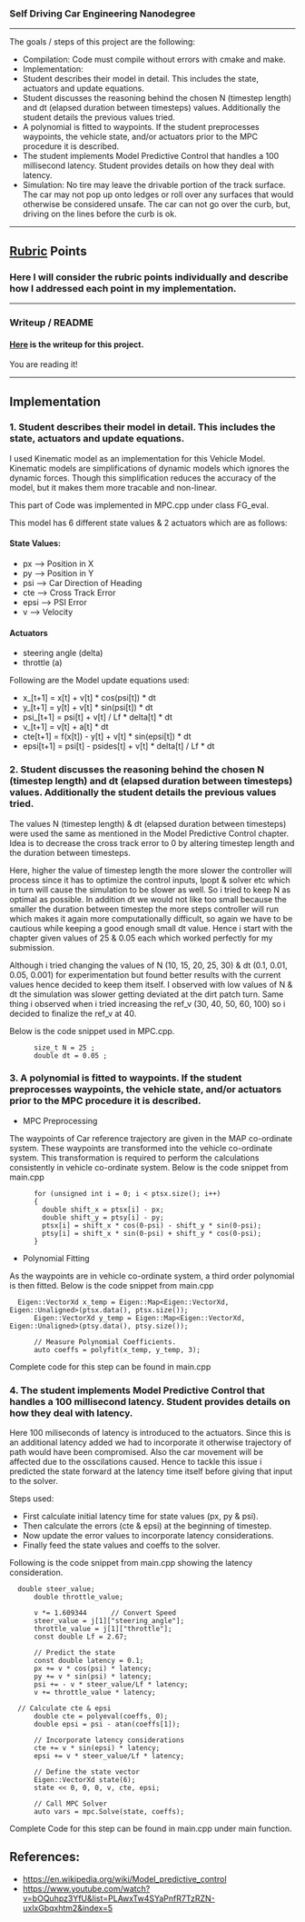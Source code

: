 ### Self Driving Car Engineering Nanodegree

---

The goals / steps of this project are the following:

* Compilation: Code must compile without errors with cmake and make.
* Implementation:
* Student describes their model in detail. This includes the state, actuators and update equations.
* Student discusses the reasoning behind the chosen N (timestep length) and dt (elapsed duration between timesteps) values. Additionally the student details the previous values tried.
* A polynomial is fitted to waypoints. If the student preprocesses waypoints, the vehicle state, and/or actuators prior to the MPC procedure it is described.
* The student implements Model Predictive Control that handles a 100 millisecond latency. Student provides details on how they deal with latency.
* Simulation: No tire may leave the drivable portion of the track surface. The car may not pop up onto ledges or roll over any surfaces that would otherwise be considered unsafe. The car can not go over the curb, but, driving on the lines before the curb is ok.

[//]: # (Image References)
[image1]: ./output/img_pid.png

---
## [Rubric](https://review.udacity.com/#!/rubrics/896/view) Points
### Here I will consider the rubric points individually and describe how I addressed each point in my implementation.

---
### Writeup / README

#### [Here](https://github.com/abhardwajnv/CarND-MPC-Project/blob/master/Reflections.md) is the writeup for this project.

You are reading it!

---

## Implementation

### 1. Student describes their model in detail. This includes the state, actuators and update equations.

I used Kinematic model as an implementation for this Vehicle Model. Kinematic models are simplifications of dynamic models which ignores the dynamic forces.
Though this simplification reduces the accuracy of the model, but it makes them more tracable and non-linear.

This part of Code was implemented in MPC.cpp under class FG_eval.

This model has 6 different state values & 2 actuators which are as follows:

#### State Values:

* px --> Position in X
* py --> Position in Y
* psi --> Car Direction of Heading
* cte --> Cross Track Error
* epsi --> PSI Error
* v --> Velocity

#### Actuators

* steering angle (delta)
* throttle (a)

Following are the Model update equations used:

* x_[t+1] = x[t] + v[t] * cos(psi[t]) * dt
* y_[t+1] = y[t] + v[t] * sin(psi[t]) * dt
* psi_[t+1] = psi[t] + v[t] / Lf * delta[t] * dt
* v_[t+1] = v[t] + a[t] * dt
* cte[t+1] = f(x[t]) - y[t] + v[t] * sin(epsi[t]) * dt
* epsi[t+1] = psi[t] - psides[t] + v[t] * delta[t] / Lf * dt

### 2. Student discusses the reasoning behind the chosen N (timestep length) and dt (elapsed duration between timesteps) values. Additionally the student details the previous values tried.

The values N (timestep length) & dt (elapsed duration between timesteps) were used the same as mentioned in the Model Predictive Control chapter.
Idea is to decrease the cross track error to 0 by altering timestep length and the duration between timesteps.

Here, higher the value of timestep length the more slower the controller will process since it has to optimize the control inputs, Ipopt & solver etc which in turn will cause the simulation to be slower as well. So i tried to keep N as optimal as possible.
In addition dt we would not like too small because the smaller the duration between timestep the more steps controller will run which makes it again more computationally difficult, so again we have to be cautious while keeping a good enough small dt value.
Hence i start with the chapter given values of 25 & 0.05 each which worked perfectly for my submission.

Although i tried changing the values of N (10, 15, 20, 25, 30) & dt (0.1, 0.01, 0.05, 0.001) for experimentation but found better results with the current values hence decided to keep them itself.
I observed with low values of N & dt the simulation was slower getting deviated at the dirt patch turn.
Same thing i observed when i tried increasing the ref_v (30, 40, 50, 60, 100) so i decided to finalize the ref_v at 40.

Below is the code snippet used in MPC.cpp.

          size_t N = 25 ;
          double dt = 0.05 ;
	
### 3. A polynomial is fitted to waypoints. If the student preprocesses waypoints, the vehicle state, and/or actuators prior to the MPC procedure it is described.

* MPC Preprocessing

The waypoints of Car reference trajectory are given in the MAP co-ordinate system. These waypoints are transformed into the vehicle co-ordinate system.
This transformation is required to perform the calculations consistently in vehicle co-ordinate system.
Below is the code snippet from main.cpp

          for (unsigned int i = 0; i < ptsx.size(); i++)
          {
            double shift_x = ptsx[i] - px;
            double shift_y = ptsy[i] - py;
            ptsx[i] = shift_x * cos(0-psi) - shift_y * sin(0-psi);
            ptsy[i] = shift_x * sin(0-psi) + shift_y * cos(0-psi);
          }

* Polynomial Fitting

As the waypoints are in vehicle co-ordinate system, a third order polynomial is then fitted.
Below is the code snippet from main.cpp

	  Eigen::VectorXd x_temp = Eigen::Map<Eigen::VectorXd, Eigen::Unaligned>(ptsx.data(), ptsx.size());
          Eigen::VectorXd y_temp = Eigen::Map<Eigen::VectorXd, Eigen::Unaligned>(ptsy.data(), ptsy.size());

          // Measure Polynomial Coefficients.
          auto coeffs = polyfit(x_temp, y_temp, 3);

Complete code for this step can be found in main.cpp


### 4. The student implements Model Predictive Control that handles a 100 millisecond latency. Student provides details on how they deal with latency.

Here 100 miliseconds of latency is introduced to the actuators. Since this is an additional latency added we had to incorporate it otherwise trajectory of path would have been compromised.
Also the car movement will be affected due to the osscilations caused. 
Hence to tackle this issue i predicted the state forward at the latency time itself before giving that input to the solver.

Steps used:

* First calculate initial latency time for state values (px, py & psi).
* Then calculate the errors (cte & epsi) at the beginning of timestep.
* Now update the error values to incorporate latency considerations.
* Finally feed the state values and coeffs to the solver.

Following is the code snippet from main.cpp showing the latency consideration.

	  double steer_value;
          double throttle_value;

          v *= 1.609344      // Convert Speed
          steer_value = j[1]["steering_angle"];
          throttle_value = j[1]["throttle"];
          const double Lf = 2.67;
          
          // Predict the state
          const double latency = 0.1;
          px += v * cos(psi) * latency;
          py += v * sin(psi) * latency;
          psi += - v * steer_value/Lf * latency;
          v += throttle_value * latency;
		  
	  // Calculate cte & epsi
          double cte = polyeval(coeffs, 0);
          double epsi = psi - atan(coeffs[1]);

          // Incorporate latency considerations
          cte += v * sin(epsi) * latency;
          epsi += v * steer_value/Lf * latency;

          // Define the state vector
          Eigen::VectorXd state(6);
          state << 0, 0, 0, v, cte, epsi;

          // Call MPC Solver
          auto vars = mpc.Solve(state, coeffs);
		  
Complete Code for this step can be found in main.cpp under main function.

## References:

* https://en.wikipedia.org/wiki/Model_predictive_control
* https://www.youtube.com/watch?v=bOQuhpz3YfU&list=PLAwxTw4SYaPnfR7TzRZN-uxlxGbqxhtm2&index=5
